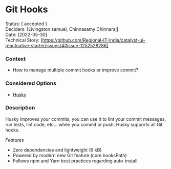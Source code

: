 # Git Hooks

Status: [ accepted ] \
Deciders: [Livingston samuel, Chinnasamy Chinnaraj]\
Date: [2022-05-30]\
Technical Story: [https://github.com/Regional-IT-India/catalyst-ui-reactnative-starter/issues/4#issue-1252528286]

### Context

- How to manage multiple commit hooks or improve commit?

### Considered Options

- [Husky](https://typicode.github.io/husky/#/)

### Description

Husky improves your commits, you can use it to lint your commit messages, run tests, lint code, etc... when you commit or push. Husky supports all Git hooks.

_Features_

- Zero dependencies and lightweight (6 kB)
- Powered by modern new Git feature (core.hooksPath)
- Follows npm and Yarn best practices regarding auto-install
